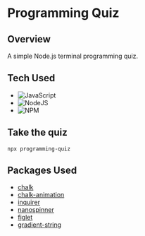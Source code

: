 # Programming Quiz
## Overview
A simple Node.js terminal programming quiz.

## Tech Used
- ![JavaScript](https://img.shields.io/badge/javascript-%23323330.svg?style=for-the-badge&logo=javascript&logoColor=%23F7DF1E)
- ![NodeJS](https://img.shields.io/badge/node.js-6DA55F?style=for-the-badge&logo=node.js&logoColor=white)
- ![NPM](https://img.shields.io/badge/NPM-%23000000.svg?style=for-the-badge&logo=npm&logoColor=white)

## Take the quiz
```
npx programming-quiz 
```
## Packages Used
- [chalk](https://github.com/chalk/chalk)
- [chalk-animation](https://github.com/bokub/chalk-animation)
- [inquirer](https://github.com/SBoudrias/Inquirer.js)
- [nanospinner](https://github.com/usmanyunusov/nanospinner)
- [figlet](https://github.com/patorjk/figlet.js)
- [gradient-string](https://github.com/bokub/gradient-string)
